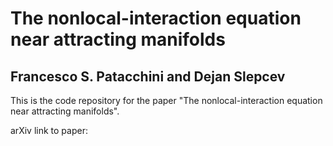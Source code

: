 # The nonlocal-interaction equation near attracting manifolds
## Francesco S. Patacchini and Dejan Slepcev

This is the code repository for the paper "The nonlocal-interaction equation near attracting manifolds".

arXiv link to paper: 